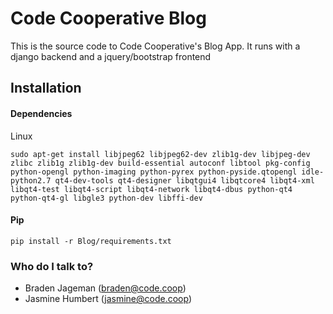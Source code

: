 # Code Cooperative Blog #

This is the source code to Code Cooperative's Blog App. It runs with a django backend and a jquery/bootstrap frontend

## Installation ##

#### Dependencies ####

Linux

    sudo apt-get install libjpeg62 libjpeg62-dev zlib1g-dev libjpeg-dev zlibc zlib1g zlib1g-dev build-essential autoconf libtool pkg-config python-opengl python-imaging python-pyrex python-pyside.qtopengl idle-python2.7 qt4-dev-tools qt4-designer libqtgui4 libqtcore4 libqt4-xml libqt4-test libqt4-script libqt4-network libqt4-dbus python-qt4 python-qt4-gl libgle3 python-dev libffi-dev

#### Pip ####

    pip install -r Blog/requirements.txt


### Who do I talk to? ###

* Braden Jageman (braden@code.coop)
* Jasmine Humbert (jasmine@code.coop)

